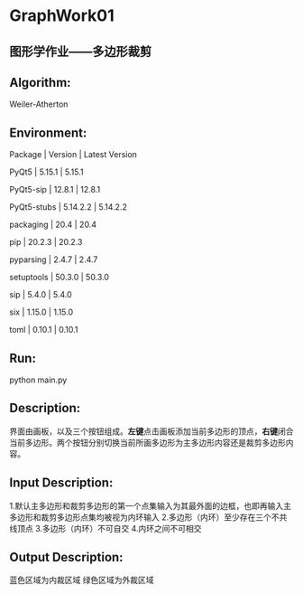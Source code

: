 # GraphWork01
图形学作业——多边形裁剪
-----
## Algorithm: 
Weiler-Atherton
## Environment:

Package | Version | Latest Version

PyQt5 |	5.15.1 | 5.15.1

PyQt5-sip	| 12.8.1 | 12.8.1

PyQt5-stubs | 5.14.2.2 | 5.14.2.2

packaging | 20.4 | 20.4

pip | 20.2.3 | 20.2.3

pyparsing | 2.4.7 | 2.4.7

setuptools | 50.3.0 | 50.3.0

sip | 5.4.0 | 5.4.0

six | 1.15.0 | 1.15.0

toml | 0.10.1 | 0.10.1  

## Run:
python main.py

## Description:
界面由画板，以及三个按钮组成。**左键**点击画板添加当前多边形的顶点，**右键**闭合当前多边形。两个按钮分别切换当前所画多边形为主多边形内容还是裁剪多边形内容。

## Input Description:
1.默认主多边形和裁剪多边形的第一个点集输入为其最外面的边框，也即再输入主多边形和裁剪多边形点集均被视为内环输入
2.多边形（内环）至少存在三个不共线顶点
3.多边形（内环）不可自交
4.内环之间不可相交

## Output Description:
蓝色区域为内裁区域
绿色区域为外裁区域
